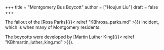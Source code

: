 +++
title = "Montgomery Bus Boycott"
author = ["Houjun Liu"]
draft = false
+++

The fallout of the [Rosa Parks]({{< relref "KBhrosa_parks.md" >}}) incident, which is when many of Montgomery residents.

The boycotts were developed by [Martin Luther King]({{< relref "KBhmartin_luther_king.md" >}}).